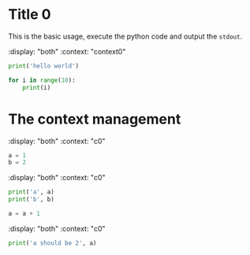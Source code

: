 # Title 0

This is the basic usage, execute the python code and output the `stdout`.

:display: "both"
:context: "context0"
```python
print('hello world')

for i in range(10):
    print(i)
```

# The context management
:display: "both"
:context: "c0"
```python
a = 1
b = 2
```

:display: "both"
:context: "c0"
```python
print('a', a)
print('b', b)

a = a + 1
```
:display: "both"
:context: "c0"
```python
print('a should be 2', a)
```
